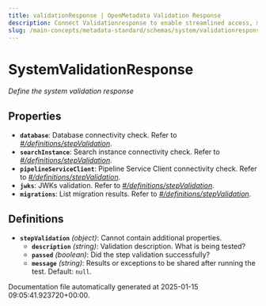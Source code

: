 ```yaml
---
title: validationResponse | OpenMetadata Validation Response
description: Connect Validationresponse to enable streamlined access, monitoring, or search of enterprise data using secure and scalable integrations.
slug: /main-concepts/metadata-standard/schemas/system/validationresponse
---
```


# SystemValidationResponse

*Define the system validation response*

## Properties

- **`database`**: Database connectivity check. Refer to *[#/definitions/stepValidation](#definitions/stepValidation)*.
- **`searchInstance`**: Search instance connectivity check. Refer to *[#/definitions/stepValidation](#definitions/stepValidation)*.
- **`pipelineServiceClient`**: Pipeline Service Client connectivity check. Refer to *[#/definitions/stepValidation](#definitions/stepValidation)*.
- **`jwks`**: JWKs validation. Refer to *[#/definitions/stepValidation](#definitions/stepValidation)*.
- **`migrations`**: List migration results. Refer to *[#/definitions/stepValidation](#definitions/stepValidation)*.
## Definitions

- **`stepValidation`** *(object)*: Cannot contain additional properties.
  - **`description`** *(string)*: Validation description. What is being tested?
  - **`passed`** *(boolean)*: Did the step validation successfully?
  - **`message`** *(string)*: Results or exceptions to be shared after running the test. Default: `null`.


Documentation file automatically generated at 2025-01-15 09:05:41.923720+00:00.
